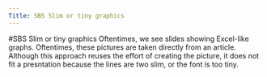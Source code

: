 ```yaml
---
Title: SBS Slim or tiny graphics
---
```

#SBS Slim or tiny graphics
Oftentimes, we see slides showing Excel-like graphs. Oftentimes, these pictures are taken directly from an article. Although this approach reuses the effort of creating the picture, it does not fit a presntation because the lines are two slim, or the font is too tiny.
